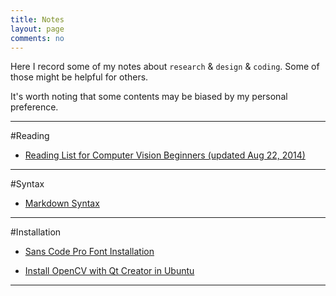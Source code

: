```yaml
---
title: Notes
layout: page
comments: no
---
```


Here I record some of my notes about `research` & `design` & `coding`. Some of those might be helpful for others.

It's worth noting that some contents may be biased by my personal preference.


----------
#Reading

- [Reading List for Computer Vision Beginners (updated Aug 22, 2014)](./computer-vision-reading-list)




----------
#Syntax

- [Markdown Syntax](./markdown-syntax)




----------
#Installation

- [Sans Code Pro Font Installation](./sans-code-pro-installation)

- [Install OpenCV with Qt Creator in Ubuntu](./install-Qt-OpenCV-Ubuntu)




----------
